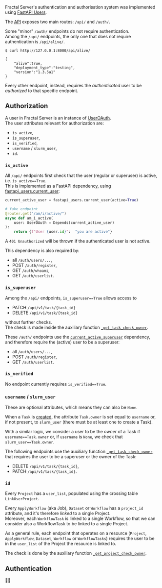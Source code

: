 Fractal Server's authentication and authorisation system was implemented using [FastAPI Users](https://fastapi-users.github.io/).

The [API](https://fractal-analytics-platform.github.io/fractal-server/openapi/) exposes two main routes: `/api/` and `/auth/`.


Some "minor" `/auth/` endpoints do not require authentication.<br>
Among the `/api/` endpoints, the only one that does not require authentication is `/api/alive/`.
```console
$ curl http://127.0.0.1:8000/api/alive/

{
    "alive":true,
    "deployment_type":"testing",
    "version":"1.3.5a1"
}
```

Every other endpoint, instead, requires the _authenticated_ user to be _authorized_ to that specific endpoint.

## Authorization

A user in Fractal Server is an instance of [UserOAuth](http://localhost:8001/reference/fractal_server/app/models/security/#fractal_server.app.models.security.UserOAuth).<br>
The user attributes relevant for authorization are:

- `is_active`,
- `is_superuser`,
- `is_verified`,
- `username` / `slurm_user`,
- `id`.

### `is_active`

All `/api/` endpoints first check that the user (regular or superuser) is active, i.e. `is_active==True`.<br>
This is implemented as a FastAPI dependency, using [fastapi_users.current_user](https://fastapi-users.github.io/fastapi-users/10.0/usage/current-user/#current_user):
```python
current_active_user = fastapi_users.current_user(active=True)

# fake endpoint
@router.get("/am/i/active/")
async def am_i_active(
    user: UserOAuth = Depends(current_active_user)
):
    return {f"User {user.id}":  "you are active"}
```
A `401 Unauthorized` will be thrown if the authenticated user is not active.

This dependency is also required by:

- all `/auth/users/...`,
- POST `/auth/register`,
- GET `/auth/whoami`,
- GET `/auth/userlist`.

### `is_superuser`

Among the `/api/` endpoints, `is_superuser==True` allows access to

- PATCH `/api/v1/task/{task_id}`
- DELETE `/api/v1/task/{task_id}`

without further checks.<br>
The check is made inside the auxiliary function [`_get_task_check_owner`](https://fractal-analytics-platform.github.io/fractal-server/reference/fractal_server/app/api/v1/_aux_functions/#fractal_server.app.api.v1._aux_functions._get_task_check_owner).

These `/auth/` endpoints use the [`current_active_superuser`](https://github.com/fractal-analytics-platform/fractal-server/blob/main/fractal_server/app/security/__init__.py#L232C11-L232C35) dependency, and therefore require the (active) user to be a superuser:

- all `/auth/users/...`,
- POST `/auth/register`,
- GET `/auth/userlist`.

### `is_verified`

No endpoint currently requires `is_verified==True`.


### `username` / `slurm_user`

These are optional attributes, which means they can also be `None`.

When a `Task` is [created](https://fractal-analytics-platform.github.io/fractal-server/reference/fractal_server/app/api/v1/task/#fractal_server.app.api.v1.task.create_task), the attribute `Task.owner` is set equal to `username` or, if not present, to `slurm_user` (there must be at least one to create a Task).

With a similar logic, we consider a user to be the _owner_ of a Task if `username==Task.owner` or, if `username` is `None`, we check that `slurm_user==Task.owner`.

The following endpoints use the auxiliary function [`_get_task_check_owner`](https://fractal-analytics-platform.github.io/fractal-server/reference/fractal_server/app/api/v1/_aux_functions/#fractal_server.app.api.v1._aux_functions._get_task_check_owner), that  requires the user to be a superuser or the owner of the Task:

- DELETE `/api/v1/task/{task_id}`,
- PATCH `/api/v1/task/{task_id}`.

### `id`

Every `Project` has a `user_list`, populated using the crossing table `LinkUserProject`.

Every `ApplyWorkflow` (aka Job), `Dataset` or `Workflow` has a `project_id` attribute, and it's therefore _linked_ to a single Project.<br>
Moreover, each `WorkflowTask` is linked to a single Workflow, so that we can consider also a WorkflowTask to be linked to a single Project.

As a general rule, each endpoint that operates on a resource (`Project`, `ApplyWorkflow`, `Dataset`, `Workflow` or `WorkflowTasks`) requires the user to be in the `user_list` of the Project the resource is linked to.

The check is done by the auxiliary function [`_get_project_check_owner`](https://fractal-analytics-platform.github.io/fractal-server/reference/fractal_server/app/api/v1/_aux_functions/#fractal_server.app.api.v1._aux_functions._get_project_check_owner).

## Authentication

🤷🏽
